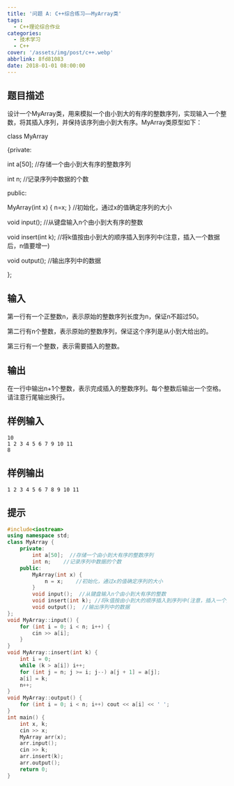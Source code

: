 ```yaml
---
title: '问题 A: C++综合练习——MyArray类'
tags:
  - C++理论综合作业
categories:
  - 技术学习
  - C++
cover: '/assets/img/post/c++.webp'
abbrlink: 8fd81083
date: 2018-01-01 08:00:00
---
```


## 题目描述

设计一个MyArray类，用来模拟一个由小到大的有序的整数序列，实现输入一个整数，将其插入序列，并保持该序列由小到大有序。MyArray类原型如下：

class MyArray

{private:

int a[50];  //存储一个由小到大有序的整数序列

int n;   //记录序列中数据的个数

public:

MyArray(int x) { n=x; }  //初始化，通过x的值确定序列的大小

void input();  //从键盘输入n个由小到大有序的整数

void insert(int k); //将k值按由小到大的顺序插入到序列中(注意，插入一个数据后，n值要增一)

void output();  //输出序列中的数据

};

## 输入

第一行有一个正整数n，表示原始的整数序列长度为n，保证n不超过50。

第二行有n个整数，表示原始的整数序列，保证这个序列是从小到大给出的。

第三行有一个整数，表示需要插入的整数。

## 输出

在一行中输出n+1个整数，表示完成插入的整数序列。每个整数后输出一个空格。请注意行尾输出换行。

## 样例输入

```
10
1 2 3 4 5 6 7 9 10 11
8
```

## 样例输出

```
1 2 3 4 5 6 7 8 9 10 11
```

## 提示

```c++
#include<iostream>
using namespace std;
class MyArray {
	private:
		int a[50];  //存储一个由小到大有序的整数序列
		int n;    //记录序列中数据的个数
	public:
		MyArray(int x) {
			n = x;    //初始化，通过x的值确定序列的大小
		}
		void input();  //从键盘输入n个由小到大有序的整数
		void insert(int k); //将k值按由小到大的顺序插入到序列中(注意，插入一个数据后，n值要增一)
		void output();  //输出序列中的数据
};
void MyArray::input() {
	for (int i = 0; i < n; i++) {
		cin >> a[i];
	}
}
void MyArray::insert(int k) {
	int i = 0;
	while (k > a[i]) i++;
	for (int j = n; j >= i; j--) a[j + 1] = a[j];
	a[i] = k;
	n++;
}
void MyArray::output() {
	for (int i = 0; i < n; i++) cout << a[i] << ' ';
}
int main() {
	int x, k;
	cin >> x;
	MyArray arr(x);
	arr.input();
	cin >> k;
	arr.insert(k);
	arr.output();
	return 0;
}
```

